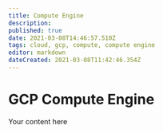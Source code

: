 ```yaml
---
title: Compute Engine
description: 
published: true
date: 2021-03-08T14:46:57.510Z
tags: cloud, gcp, compute, compute engine
editor: markdown
dateCreated: 2021-03-08T11:42:46.354Z
---
```


# GCP Compute Engine
Your content here